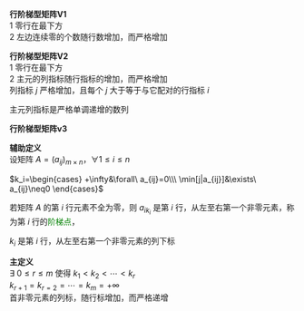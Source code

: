 **行阶梯型矩阵V1**  
1 零行在最下方  
2 左边连续零的个数随行数增加，而严格增加  
  
**行阶梯型矩阵V2**  
1 零行在最下方  
2 主元的列指标随行指标的增加，而严格增加  
列指标 $j$ 严格增加，且每个 $j$ 大于等于与它配对的行指标 $i$  
  
主元列指标是严格单调递增的数列  
  
**行阶梯型矩阵v3**  
  
**辅助定义**  
设矩阵 $A=(a_{ij})_{m\times n}，\forall1\leq i\leq n$  
  
 $k_i=\begin{cases}  
+\infty&\forall\ a_{ij}=0\\\  
\min[j|a_{ij}]&\exists\ a_{ij}\neq0  
\end{cases}$  
  
若矩阵 $A$ 的第 $i$ 行元素不全为零，则 $a_{ik_i}$ 是第 $i$ 行，从左至右第一个非零元素，称为第 $i$ 行的<font color=green>阶梯点</font>，  
  
 $k_i$ 是第 $i$ 行，从左至右第一个非零元素的列下标  
  
**主定义**  
 $\exists\ 0\leq r\leq m$  使得  $k_1<k_2<\cdots<k_r$  
 $k_{r+1}=k_{r=2}=\cdots=k_m=+\infty$  
首非零元素的列标，随行标增加，而严格递增  
